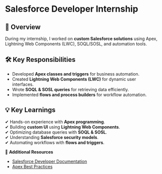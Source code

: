 # Salesforce Developer Internship  

## 📌 Overview  
During my internship, I worked on **custom Salesforce solutions** using Apex, Lightning Web Components (LWC), SOQL/SOSL, and automation tools.  

## 🛠 Key Responsibilities  
- Developed **Apex classes and triggers** for business automation.  
- Created **Lightning Web Components (LWC)** for dynamic user interfaces.  
- Wrote **SOQL & SOSL queries** for retrieving data efficiently.  
- Implemented **flows and process builders** for workflow automation.  

## 💡 Key Learnings  
✔ Hands-on experience with **Apex programming**.  
✔ Building **custom UI** using **Lightning Web Components**.  
✔ Optimizing database queries with **SOQL & SOSL**.  
✔ Understanding **Salesforce security models**.  
✔ Automating workflows with **flows and triggers**.  

🔗 **Additional Resources**  
- [Salesforce Developer Documentation](https://developer.salesforce.com/)  
- [Apex Best Practices](https://developer.salesforce.com/docs/)  
